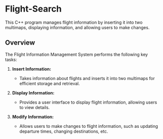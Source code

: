 # Flight-Search
This C++ program manages flight information by inserting it into two multimaps, displaying information, and allowing users to make changes.

## Overview

The Flight Information Management System performs the following key tasks:

1. **Insert Information:**
   - Takes information about flights and inserts it into two multimaps for efficient storage and retrieval.

2. **Display Information:**
   - Provides a user interface to display flight information, allowing users to view details.

3. **Modify Information:**
   - Allows users to make changes to flight information, such as updating departure times, changing destinations, etc.
